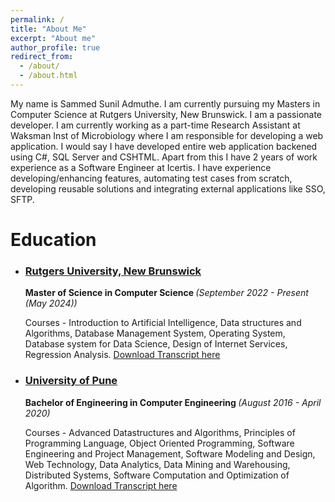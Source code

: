 ```yaml
---
permalink: /
title: "About Me"
excerpt: "About me"
author_profile: true
redirect_from: 
  - /about/
  - /about.html
---
```


My name is Sammed Sunil Admuthe. I am currently pursuing my Masters in Computer Science at Rutgers University, New Brunswick. I am a passionate developer. I am currently working as a part-time Research Assistant at Waksman Inst of Microbiology where I am responsible for developing a web application. I would say I have developed entire web application backened using C#, SQL Server and CSHTML. Apart from this I have 2 years of work experience as a Software Engineer at Icertis. I have experience developing/enhancing features, automating test cases from scratch, developing reusable solutions and integrating external applications like SSO, SFTP.

Education
======
* <h3><u>Rutgers University, New Brunswick</u></h3>
    <b>Master of Science in Computer Science </b><i>(September 2022 - Present (May 2024))</i>
    
    Courses - 
    Introduction to Artificial Intelligence, Data structures and Algorithms, Database Management System, Operating System, Database system for Data Science, Design of Internet Services, Regression Analysis.
    [Download Transcript here](http://academicpages.github.io/files/UndergradTranscript.pdf)

* <h3><u>University of Pune</u></h3>
    <b>Bachelor of Engineering in Computer Engineering </b><i>(August 2016 - April 2020)</i>

    Courses - 
    Advanced Datastructures and Algorithms, Principles of Programming Language, Object Oriented Programming, Software Engineering and Project Management, Software Modeling and Design, Web Technology, Data Analytics, Data Mining and Warehousing, Distributed Systems, Software Computation and Optimization of Algorithm.
    [Download Transcript here](http://academicpages.github.io/files/GradTranscript.pdf)


